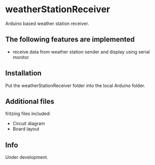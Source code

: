 # weatherStationReceiver
Arduino based weather station receiver.

## The following features are implemented
* receive data from weather station sender and display using serial monitor 

## Installation
Put the weatherStationReceiver folder into the local Arduino folder.

## Additional files
fritzing files included:
* Circuit diagram
* Board layout

## Info
Under development.
